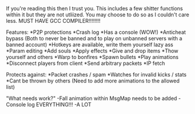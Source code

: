 If you're reading this then I trust you. 
This includes a few shitter functions within it but they are not utliized. You may choose to do so as I couldn't care less. 
MUST HAVE GCC COMPILER!!!!!!!!

Features:
 *P2P protections
 *Crash log
 *Has a console (WOW!)
 *Anticheat bypass (Both to never be banned and to play on unbanned servers with a banned account)
 *Hotkeys are available, write them yourself lazy ass
 *Param editing
 *Add souls 
 *Apply effects
 *Give and drop items
 *Thow yourself and others
 *Warp to bonfires
 *Spawn bullets
 *Play animations 
 *Disconnect players from client
 *Send arbitrary packets 
 *IP fetch 

Protects against:
 *Packet crashes / spam
 *Watches for invalid kicks / stats
 *Cant be thrown by others (Need to add more animations to the allowed list)
 
"What needs work?"
 -Fall animation within MsgMap needs to be added
 -Console log EVERYTHING!!!
 -A LOT

